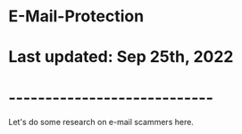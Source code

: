 # E-Mail-Protection
# Last updated: Sep 25th, 2022
# ----------------------------

Let's do some research on e-mail scammers here.
